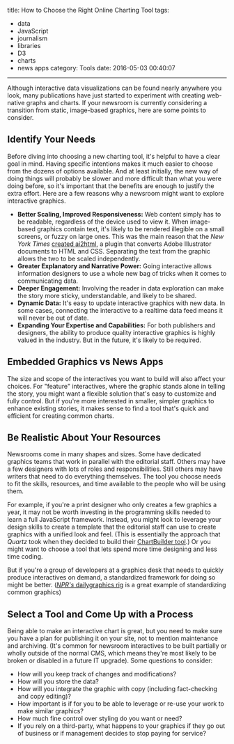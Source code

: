 title: How to Choose the Right Online Charting Tool
tags:
  - data
  - JavaScript
  - journalism
  - libraries
  - D3
  - charts
  - news apps
category: Tools
date: 2016-05-03 00:40:07
---


Although interactive data visualizations can be found nearly anywhere you look, many publications have just started to experiment with creating web-native graphs and charts. If your newsroom is currently considering a transition from static, image-based graphics, here are some points to consider.

<!-- more -->

## Identify Your Needs
Before diving into choosing a new charting tool, it's helpful to have a clear goal in mind. Having specific intentions makes it much easier to choose from the dozens of options available. And at least initially, the new way of doing things will probably be slower and more difficult than what you were doing before, so it's important that the benefits are enough to justify the extra effort. Here are a few reasons why a newsroom might want to explore interactive graphics.

- **Better Scaling, Improved Responsiveness:** Web content simply has to be readable, regardless of the device used to view it. When image-based graphics contain text, it's likely to be rendered illegible on a small screens, or fuzzy on large ones. This was the main reason that the *New York Times* [created ai2html](http://ai2html.org/#frequently-asked-questions), a plugin that converts Adobe Illustrator documents to HTML and CSS. Separating the text from the graphic allows the two to be scaled independently.
- **Greater Explanatory and Narrative Power:** Going interactive allows information designers to use a whole new bag of tricks when it comes to communicating data.
- **Deeper Engagement:** Involving the reader in data exploration can make the story more sticky, understandable, and likely to be shared.
- **Dynamic Data:** It's easy to update interactive graphics with new data. In some cases, connecting the interactive to a realtime data feed means it will never be out of date.
- **Expanding Your Expertise and Capabilities:** For both publishers and designers, the ability to produce quality interactive graphics is highly valued in the industry. But in the future, it's likely to be required.

## Embedded Graphics vs News Apps
The size and scope of the interactives you want to build will also affect your choices. For "feature" interactives, where the graphic stands alone in telling the story, you might want a flexible solution that's easy to customize and fully control. But if you're more interested in smaller, simpler graphics to enhance existing stories, it makes sense to find a tool that's quick and efficient for creating common charts.

## Be Realistic About Your Resources
Newsrooms come in many shapes and sizes. Some have dedicated graphics teams that work in parallel with the editorial staff. Others may have a few designers with lots of roles and responsibilities. Still others may have writers that need to do everything themselves. The tool you choose needs to fit the skills, resources, and time available to the people who will be using them.

For example, if you're a print designer who only creates a few graphics a year, it may not be worth investing in the programming skills needed to learn a full JavaScript framework. Instead, you might look to leverage your design skills to create a template that the editorial staff can use to create graphics with a unified look and feel. (This is essentially the approach that *Quartz* took when they decided to build their [ChartBuilder tool](http://quartz.github.io/Chartbuilder/).) Or you might want to choose a tool that lets spend more time designing and less time coding.

But if you're a group of developers at a graphics desk that needs to quickly produce interactives on demand, a standardized framework for doing so might be better. ([*NPR's* dailygraphics rig](https://github.com/nprapps/dailygraphics) is a great example of standardizing common graphics)

## Select a Tool and Come Up with a Process
Being able to make an interactive chart is great, but you need to make sure you have a plan for publishing it on your site, not to mention maintenance and archiving. (It's common for newsroom interactives to be built partially or wholly outside of the normal CMS, which means they're most likely to be broken or disabled in a future IT upgrade). Some questions to consider:
- How will you keep track of changes and modifications?
- How will you store the data?
- How will you integrate the graphic with copy (including fact-checking and copy editing)?
- How important is if for you to be able to leverage or re-use your work to make similar graphics?
- How much fine control over styling do you want or need?
- If you rely on a third-party, what happens to your graphics if they go out of business or if management decides to stop paying for service?
